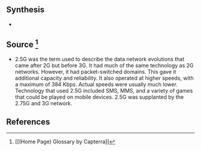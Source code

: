 ## Synthesis
- 
## Source [^1]
- 2.5G was the term used to describe the data network evolutions that came after 2G but before 3G. It had much of the same technology as 2G networks. However, it had packet-switched domains. This gave it additional capacity and reliability. It also operated at higher speeds, with a maximum of 384 Kbps. Actual speeds were usually much lower. Technology that used 2.5G included SMS, MMS, and a variety of games that could be played on mobile devices. 2.5G was supplanted by the 2.75G and 3G network.
## References

[^1]: [[(Home Page) Glossary by Capterra]]